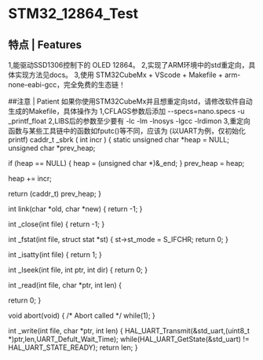 # STM32_12864_Test
## 特点 | Features 
1,能驱动SSD1306控制下的 OLED 12864。
2,实现了ARM环境中的std重定向，具体实现方法见docs。
3,使用 STM32CubeMx + VScode + Makefile + arm-none-eabi-gcc，完全免费的生态链！

##注意 | Patient 
如果你使用STM32CubeMx并且想重定向std，请修改软件自动生成的Makefile，具体操作为
1,CFLAGS参数后添加 --specs=nano.specs -u _printf_float
2,LIBS后的参数至少要有 -lc -lm -lnosys -lgcc -lrdimon
3,重定向函数与某些工具链中的函数如fputc()等不同，应该为 (以UART为例，仅初始化printf)
caddr_t _sbrk ( int incr )
{
  static unsigned char *heap = NULL;
  unsigned char *prev_heap;

  if (heap == NULL) {
    heap = (unsigned char *)&_end;
  }
  prev_heap = heap;

  heap += incr;

  return (caddr_t) prev_heap;
}

int link(char *old, char *new) {
  return -1;
}

int _close(int file)
{
  return -1;
}

int _fstat(int file, struct stat *st)
{
  st->st_mode = S_IFCHR;
  return 0;
}

int _isatty(int file)
{
  return 1;
}

int _lseek(int file, int ptr, int dir)
{
  return 0;
}

int _read(int file, char *ptr, int len)
{

  return 0;
}

void abort(void)
{
  /* Abort called */
  while(1);
}
          
int _write(int file, char *ptr, int len)
{
  HAL_UART_Transmit(&std_uart,(uint8_t *)ptr,len,UART_Defult_Wait_Time);
  while(HAL_UART_GetState(&std_uart) != HAL_UART_STATE_READY);
  return len;
}
